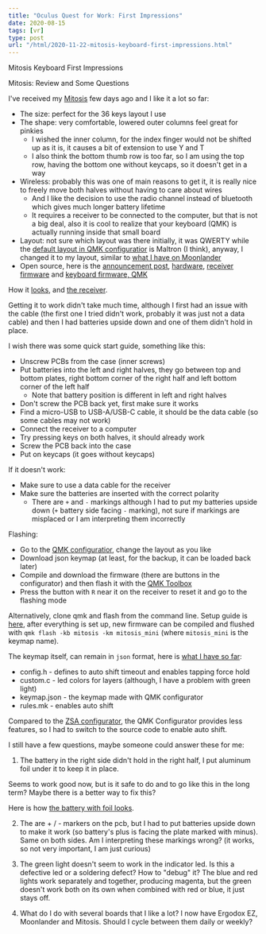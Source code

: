 ```yaml
---
title: "Oculus Quest for Work: First Impressions"
date: 2020-08-15
tags: [vr]
type: post
url: "/html/2020-11-22-mitosis-keyboard-first-impressions.html"
---
```


Mitosis Keyboard First Impressions

Mitosis: Review and Some Questions

I've received my [Mitosis](https://flashquark.com/product/gb-mitosis-wireless-split-ergonomic-keyboard-w-acrylic-case/) few days ago and I like it a lot so far:
- The size: perfect for the 36 keys layout I use
- The shape: very comfortable, lowered outer columns feel great for pinkies
  - I wished the inner column, for the index finger would not be shifted up as it is, it causes a bit of extension to use Y and T
  - I also think the bottom thumb row is too far, so I am using the top row, having the bottom one without keycaps, so it doesn't get in a way
- Wireless: probably this was one of main reasons to get it, it is really nice to freely move both halves without having to care about wires
  - And I like the decision to use the radio channel instead of bluetooth which gives much longer battery lifetime
  - It requires a receiver to be connected to the computer, but that is not a big deal, also it is cool to realize that your keyboard (QMK) is actually running inside that small board
- Layout: not sure which layout was there initially, it was QWERTY while the [default layout in QMK configuratior](https://config.qmk.fm/#/mitosis/LAYOUT) is Maltron (I think), anyway, I changed it to my layout, similar to [what I have on Moonlander](https://configure.ergodox-ez.com/moonlander/layouts/MJvlL/latest/0)
- Open source, here is the [announcement post](https://www.reddit.com/r/MechanicalKeyboards/comments/66588f/wireless_split_qmk_mitosis/), [hardware](https://github.com/reversebias/mitosis-hardware), [receiver firmware](https://github.com/reversebias/mitosis) and [keyboard firmware, QMK](https://github.com/qmk/qmk_firmware/tree/master/keyboards/mitosis)

How it [looks](/mitosis/Mitosis.jpg), and [the receiver](/mitosis/Mitosis.Receiver.jpg).

Getting it to work didn't take much time, although I first had an issue with the cable (the first one I tried didn't work, probably it was just not a data cable) and then I had batteries upside down and one of them didn't hold in place.

I wish there was some quick start guide, something like this:
- Unscrew PCBs from the case (inner screws)
- Put batteries into the left and right halves, they go between top and bottom plates, right bottom corner of the right half and left bottom corner of the left half
  - Note that battery position is different in left and right halves
- Don't screw the PCB back yet, first make sure it works
- Find a micro-USB to USB-A/USB-C cable, it should be the data cable (so some cables may not work)
- Connect the receiver to a computer
- Try pressing keys on both halves, it should already work
- Screw the PCB back into the case
- Put on keycaps (it goes without keycaps)

If it doesn't work:
- Make sure to use a data cable for the receiver
- Make sure the batteries are inserted with the correct polarity
  - There are `+` and `-` markings although I had to put my batteries upside down (`+` battery side facing `-` marking), not sure if markings are misplaced or I am interpreting them incorrectly

Flashing:
- Go to the [QMK configuratior](https://config.qmk.fm/#/mitosis/LAYOUT), change the layout as you like
- Download json keymap (at least, for the backup, it can be loaded back later)
- Compile and download the firmware (there are buttons in the configurator) and then flash it with the [QMK Toolbox](https://github.com/qmk/qmk_toolbox/releases)
- Press the button with `R` near it on the receiver to reset it and go to the flashing mode

Alternatively, clone qmk and flash from the command line.
Setup guide is [here](https://docs.qmk.fm/#/newbs_getting_started), after everything is set up, new firmware can be compiled and flushed with `qmk flash -kb mitosis -km mitosis_mini` (where `mitosis_mini` is the keymap name).

The keymap itself, can remain in `json` format, here is [what I have so far](https://github.com/serebrov/qmk_firmware/tree/custom/keyboards/mitosis/keymaps/mitosis_mini):
- config.h - defines to auto shift timeout and enables tapping force hold
- custom.c - led colors for layers (although, I have a problem with green light)
- keymap.json - the keymap made with QMK configurator
- rules.mk - enables auto shift

Compared to the [ZSA configurator](https://configure.ergodox-ez.com/), the QMK Configurator provides less features, so I had to switch to the source code to enable auto shift.

I still have a few questions, maybe someone could answer these for me:

1. The battery in the right side didn't hold in the right half, I put aluminum foil under it to keep it in place.

Seems to work good now, but is it safe to do and to go like this in the long term?
Maybe there is a better way to fix this?

Here is how [the battery with foil looks](/mitosis/Mitosis.Battery.jpg).

2. The are + / - markers on the pcb, but I had to put batteries upside down to make it work (so battery's plus is facing the plate marked with minus). Same on both sides. Am I interpreting these markings wrong? (it works, so not very important, I am just curious)

3. The green light doesn't seem to work in the indicator led. Is this a defective led or a soldering defect? How to "debug" it?
The blue and red lights work separately and together, producing magenta, but the green doesn't work both on its own when combined with red or blue, it just stays off.

4. What do I do with several boards that I like a lot? I now have Ergodox EZ, Moonlander and Mitosis. Should I cycle between them daily or weekly?

